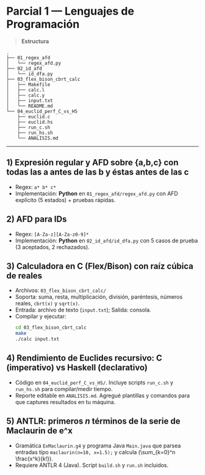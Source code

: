# Parcial 1 — Lenguajes de Programación

> **Estructura**  
```
.
├── 01_regex_afd
│   └── regex_afd.py
├── 02_id_afd
│   └── id_dfa.py
├── 03_flex_bison_cbrt_calc
│   ├── Makefile
│   ├── calc.l
│   ├── calc.y
│   ├── input.txt
│   └── README.md
└── 04_euclid_perf_C_vs_HS
    ├── euclid.c
    ├── euclid.hs
    ├── run_c.sh
    ├── run_hs.sh
    └── ANALISIS.md

```
---

## 1) Expresión regular y AFD sobre {a,b,c} con todas las **a** antes de las **b** y éstas antes de las **c**

- Regex: `a* b* c*`
- Implementación: **Python** en `01_regex_afd/regex_afd.py` con AFD explícito (5 estados) + pruebas rápidas.

## 2) AFD para IDs
- Regex: `[A-Za-z][A-Za-z0-9]*`
- Implementación: **Python** en `02_id_afd/id_dfa.py` con 5 casos de prueba (3 aceptados, 2 rechazados).

## 3) Calculadora en C (Flex/Bison) con **raíz cúbica** de reales
- Archivos: `03_flex_bison_cbrt_calc/`
- Soporta: suma, resta, multiplicación, división, paréntesis, números reales, `cbrt(x)` y `sqrt(x)`.
- Entrada: archivo de texto (`input.txt`); Salida: consola.
- Compilar y ejecutar:
  ```bash
  cd 03_flex_bison_cbrt_calc
  make
  ./calc input.txt
  ```

## 4) Rendimiento de Euclides recursivo: C (imperativo) vs Haskell (declarativo)
- Código en `04_euclid_perf_C_vs_HS/`. Incluye scripts `run_c.sh` y `run_hs.sh` para compilar/medir tiempo.
- Reporte editable en `ANALISIS.md`. Agregué plantillas y comandos para que captures resultados en tu máquina.

## 5) ANTLR: primeros *n* términos de la serie de Maclaurin de **e^x**
- Gramática `ExMaclaurin.g4` y programa Java `Main.java` que parsea entradas tipo `maclaurin(n=10, x=1.5);` y calcula
  \(\sum_{k=0}^n \frac{x^k}{k!}\).
- Requiere ANTLR 4 (Java). Script `build.sh` y `run.sh` incluidos.
